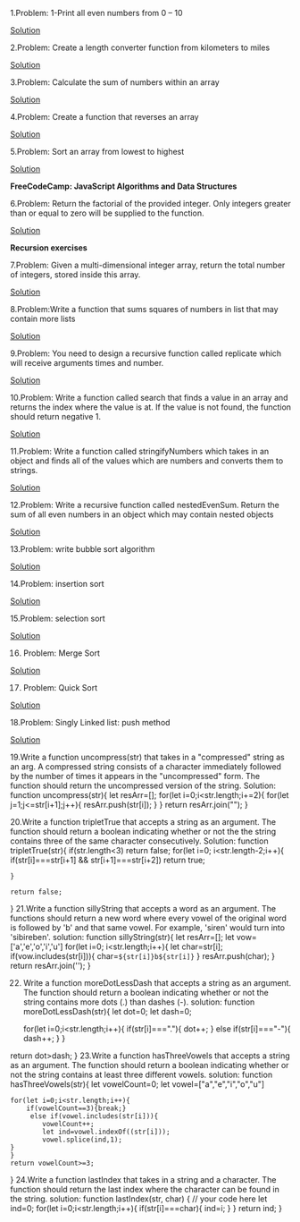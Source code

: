 1.Problem: 1-Print all even numbers from 0 – 10


[Solution](https://github.com/Slmti-BH/js_challenges/blob/main/misc/printEvenNumbers.js)


2.Problem: Create a length converter function from kilometers to miles

[Solution](https://github.com/Slmti-BH/js_challenges/blob/main/misc/lengthConverter.js)


3.Problem: Calculate the sum of numbers within an array

[Solution](https://github.com/Slmti-BH/js_challenges/blob/main/misc/sumNoInArr.js)

4.Problem: Create a function that reverses an array

[Solution](https://github.com/Slmti-BH/js_challenges/blob/main/misc/reverseArr.js)

5.Problem: Sort an array from lowest to highest

[Solution](https://github.com/Slmti-BH/js_challenges/blob/main/misc/sortArr.js)

**FreeCodeCamp: JavaScript Algorithms and Data Structures**

6.Problem: Return the factorial of the provided integer. Only integers greater than or equal to zero will be supplied to the function.

[Solution](https://github.com/Slmti-BH/js_challenges/blob/main/misc/factorializeNumber.js)

**Recursion exercises**

7.Problem: Given a multi-dimensional integer array, return the total number of integers, stored inside this array. 

[Solution](https://github.com/Slmti-BH/js_challenges/blob/main/misc/arrTotalNoIntegers.js)

8.Problem:Write a function that sums squares of numbers in list that may contain more lists

[Solution](https://github.com/Slmti-BH/js_challenges/blob/main/misc/sumSquaresArr.js)

9.Problem: You need to design a recursive function called replicate which will receive arguments times and number.

[Solution](https://github.com/Slmti-BH/js_challenges/blob/main/misc/recursiveReplication.js)

10.Problem: Write a function called search that finds a value in an array and returns the index where the value is at. If the value is not found, the function should return negative 1.

[Solution](https://github.com/Slmti-BH/js_challenges/blob/main/misc/returnIndexOfNo.js)

11.Problem: Write a function called stringifyNumbers which takes in an object and finds all of the values which are numbers and converts them to strings.

[Solution](https://github.com/Slmti-BH/js_challenges/blob/main/misc/stringifyNumbersRecursion.js)

12.Problem: Write a recursive function called nestedEvenSum. Return the sum of all even numbers in an object which may contain nested objects

[Solution](https://github.com/Slmti-BH/js_challenges/blob/main/misc/nestedEvenSum.js)

13.Problem: write bubble sort algorithm

[Solution](https://github.com/Slmti-BH/js_challenges/blob/main/misc/bubbleSort.js)

14.Problem: insertion sort

[Solution](https://github.com/Slmti-BH/js_challenges/blob/main/misc/insertionSort.js)

15.Problem: selection sort

[Solution](https://github.com/Slmti-BH/js_challenges/blob/main/misc/selectionSort.js)

16. Problem: Merge Sort

[Solution](https://github.com/Slmti-BH/js_challenges/blob/main/misc/mergeSort.js)

17. Problem: Quick Sort

[Solution](https://github.com/Slmti-BH/js_challenges/blob/main/misc/quickSort.js)

18.Problem: Singly Linked list: push method

[Solution](https://github.com/Slmti-BH/js_challenges/blob/main/misc/singlyLikedListPush.js)

19.Write a function uncompress(str) that takes in a "compressed" string as an arg. A compressed string consists of a character immediately followed by the number of times it appears in the "uncompressed" form. The function should return the uncompressed version of the string.
Solution:
function uncompress(str){
    let resArr=[];
    for(let i=0;i<str.length;i+=2){
        for(let j=1;j<=str[i+1];j++){
            resArr.push(str[i]);
        }
    }
    return resArr.join("");
}

20.Write a function tripletTrue that accepts a string as an argument. The function should return a boolean indicating whether or not the the string contains three of the same character consecutively.
Solution:
function tripletTrue(str){
    if(str.length<3) return false;
    for(let i=0; i<str.length-2;i++){
        if(str[i]===str[i+1] && str[i+1]===str[i+2]) return true;
        
    } 
    
    return false;
}
21.Write a function sillyString that accepts a word as an argument. The functions should return a new word where every vowel of the original word is followed by 'b' and that same vowel. For example, 'siren' would turn into 'sibireben'.
solution:
function sillyString(str){
    let resArr=[];
    let vow=['a','e','o','i','u']
    for(let i=0; i<str.length;i++){
        let char=str[i];
        if(vow.includes(str[i])){
           char=`${str[i]}b${str[i]}`
        }
        resArr.push(char);
    }
    return resArr.join('');
}

22. Write a function moreDotLessDash that accepts a string as an argument. The function should return a boolean indicating whether or not the string contains more dots (.) than dashes (-).
solution: function moreDotLessDash(str){
    let dot=0;
    let dash=0;
    
    for(let i=0;i<str.length;i++){
        if(str[i]==="."){
            dot++;
        }
        else if(str[i]==="-"){
            dash++;
        }
    }
    
   return dot>dash;
}
23.Write a function hasThreeVowels that accepts a string as an argument. The function should return a boolean indicating whether or not the string contains at least three different vowels.
solution: 
function hasThreeVowels(str){
    let vowelCount=0;
    let vowel=["a","e","i","o","u"]
    
    for(let i=0;i<str.length;i++){
        if(vowelCount==3){break;}
         else if(vowel.includes(str[i])){
            vowelCount++;
            let ind=vowel.indexOf((str[i]));
            vowel.splice(ind,1);
    }
    }
    return vowelCount>=3;
}
24.Write a function lastIndex that takes in a string and a character. The function should return the last index where the character can be found in the string.
solution: function lastIndex(str, char) {
    // your code here
    let ind=0;
    for(let i=0;i<str.length;i++){
        if(str[i]===char){
            ind=i;
        }
    }
    return ind;
}
